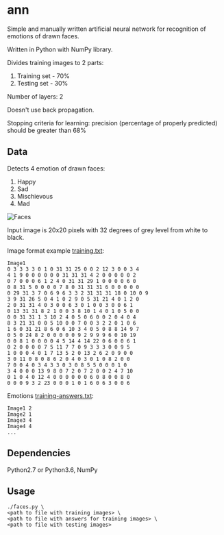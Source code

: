 # ann
Simple and manually written artificial neural network for recognition of emotions of drawn faces.

Written in Python with NumPy library.

Divides training images to 2 parts:
1. Training set - 70%
2. Testing set - 30%

Number of layers: 2

Doesn't use back propagation.

Stopping criteria for learning: precision (percentage of properly predicted) should be greater than 68%

## Data
Detects 4 emotion of drawn faces:
1. Happy
2. Sad
3. Mischievous 
4. Mad

![Faces](https://image.ibb.co/hB6ATS/faces.png)

Input image is 20x20 pixels with 32 degrees of grey level from white to black.

Image format example [training.txt](training.txt):
```
Image1
0 3 3 3 3 0 1 0 31 31 25 0 0 2 12 3 0 0 3 4
4 1 9 0 0 0 0 0 0 31 31 31 4 2 0 0 0 0 0 2
0 7 0 0 0 6 1 2 4 0 31 31 29 1 0 0 0 0 6 0
0 8 31 5 0 0 0 0 7 8 0 31 31 31 6 0 0 0 0 0
0 29 31 3 7 0 6 9 6 3 3 2 31 31 31 18 0 10 0 9
3 9 31 26 5 0 4 1 0 2 9 0 5 31 21 4 0 1 2 0
2 0 31 31 4 0 3 0 0 6 3 0 1 0 0 3 0 0 6 1
0 13 31 31 8 2 1 0 0 3 8 10 1 4 0 1 0 5 0 0
0 0 31 31 1 3 10 2 4 0 5 0 6 0 0 2 0 4 0 4
8 3 21 31 0 0 5 10 0 0 7 0 0 3 2 2 0 1 0 6
1 6 0 31 21 8 6 0 6 10 3 4 0 5 0 8 8 14 9 7
0 5 0 24 8 2 0 0 0 0 0 9 2 9 9 9 6 0 10 19
0 0 8 1 0 0 0 0 4 5 14 4 14 22 0 6 0 0 6 1
0 2 0 0 0 0 7 5 11 7 7 0 9 3 3 3 0 0 9 5
1 0 0 0 4 0 1 7 13 5 2 0 13 2 6 2 0 9 0 0
3 0 11 0 8 0 8 6 2 0 4 0 3 0 1 0 8 2 0 0
7 0 0 4 0 3 4 3 3 0 3 0 8 5 5 0 0 0 1 0
3 4 0 0 0 13 9 8 0 7 2 0 7 2 0 0 2 4 7 10
0 1 0 4 0 12 4 0 0 0 0 0 0 6 0 8 0 0 8 0
0 0 0 9 3 2 23 0 0 0 1 0 1 6 0 6 3 0 0 6
```

Emotions [training-answers.txt](training-answers.txt):
```
Image1 2
Image2 1
Image3 4
Image4 4
...
```

## Dependencies
Python2.7 or Python3.6, NumPy

## Usage
```
./faces.py \
<path to file with training images> \
<path to file with answers for training images> \
<path to file with testing images>
```
